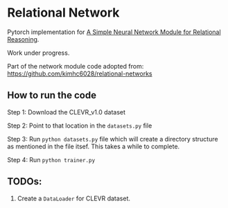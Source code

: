 # Relational Network
Pytorch implementation for [A Simple Neural Network Module for Relational Reasoning](https://arxiv.org/pdf/1706.01427.pdf).

Work under progress.

Part of the network module code adopted from:
https://github.com/kimhc6028/relational-networks

## How to run the code
Step 1: Download the CLEVR_v1.0 dataset 

Step 2: Point to that location in the `datasets.py` file

Step 3: Run `python datasets.py` file which will create a directory structure as mentioned in the file itsef. This takes a while to complete.

Step 4: Run `python trainer.py`


## TODOs:
1) Create a `DataLoader` for CLEVR dataset.

